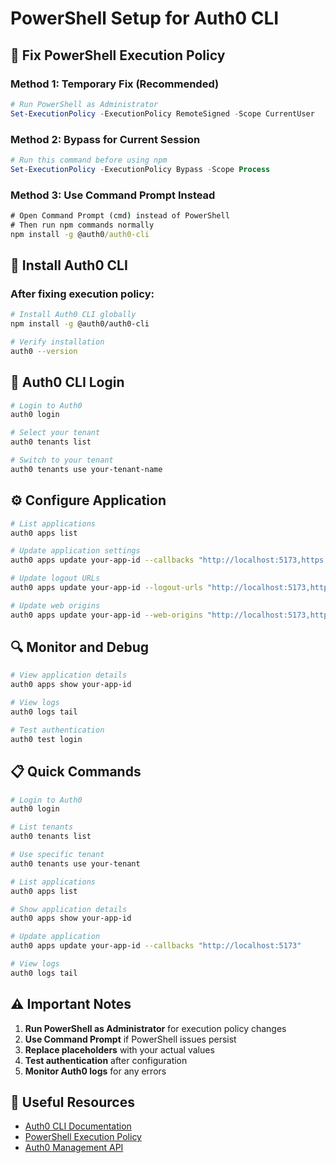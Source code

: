 # PowerShell Setup for Auth0 CLI

## 🔧 **Fix PowerShell Execution Policy**

### **Method 1: Temporary Fix (Recommended)**
```powershell
# Run PowerShell as Administrator
Set-ExecutionPolicy -ExecutionPolicy RemoteSigned -Scope CurrentUser
```

### **Method 2: Bypass for Current Session**
```powershell
# Run this command before using npm
Set-ExecutionPolicy -ExecutionPolicy Bypass -Scope Process
```

### **Method 3: Use Command Prompt Instead**
```cmd
# Open Command Prompt (cmd) instead of PowerShell
# Then run npm commands normally
npm install -g @auth0/auth0-cli
```

## 🚀 **Install Auth0 CLI**

### **After fixing execution policy:**
```bash
# Install Auth0 CLI globally
npm install -g @auth0/auth0-cli

# Verify installation
auth0 --version
```

## 🔐 **Auth0 CLI Login**

```bash
# Login to Auth0
auth0 login

# Select your tenant
auth0 tenants list

# Switch to your tenant
auth0 tenants use your-tenant-name
```

## ⚙️ **Configure Application**

```bash
# List applications
auth0 apps list

# Update application settings
auth0 apps update your-app-id --callbacks "http://localhost:5173,https://your-vercel-domain.vercel.app"

# Update logout URLs
auth0 apps update your-app-id --logout-urls "http://localhost:5173,https://your-vercel-domain.vercel.app"

# Update web origins
auth0 apps update your-app-id --web-origins "http://localhost:5173,https://your-vercel-domain.vercel.app"
```

## 🔍 **Monitor and Debug**

```bash
# View application details
auth0 apps show your-app-id

# View logs
auth0 logs tail

# Test authentication
auth0 test login
```

## 📋 **Quick Commands**

```bash
# Login to Auth0
auth0 login

# List tenants
auth0 tenants list

# Use specific tenant
auth0 tenants use your-tenant

# List applications
auth0 apps list

# Show application details
auth0 apps show your-app-id

# Update application
auth0 apps update your-app-id --callbacks "http://localhost:5173"

# View logs
auth0 logs tail
```

## ⚠️ **Important Notes**

1. **Run PowerShell as Administrator** for execution policy changes
2. **Use Command Prompt** if PowerShell issues persist
3. **Replace placeholders** with your actual values
4. **Test authentication** after configuration
5. **Monitor Auth0 logs** for any errors

## 🔗 **Useful Resources**

- [Auth0 CLI Documentation](https://auth0.com/docs/cli)
- [PowerShell Execution Policy](https://docs.microsoft.com/en-us/powershell/module/microsoft.powershell.core/about/about_execution_policies)
- [Auth0 Management API](https://auth0.com/docs/api/management/v2)
